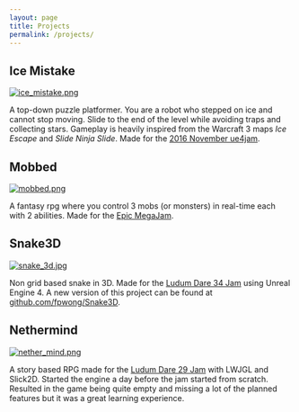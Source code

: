 ```yaml
---
layout: page
title: Projects
permalink: /projects/
---
```


## Ice Mistake

[![ice_mistake.png](http://i.imgur.com/H4zbpil.png)](https://www.youtube.com/watch?v=lLczV10_eME)

A top-down puzzle platformer. You are a robot who stepped on ice and cannot stop moving. Slide to the end of the level while avoiding traps and collecting stars. Gameplay is heavily inspired from the Warcraft 3 maps *Ice Escape* and *Slide Ninja Slide*. Made for the [2016 November ue4jam](https://forums.unrealengine.com/showthread.php?128345-November-ue4jam-Submission-Thread&p=622815#post622815).

## Mobbed

[![mobbed.png](https://puu.sh/rHtZb/6a88a48e48.PNG)](https://www.youtube.com/watch?v=2lbwvnUCsIE)

A fantasy rpg where you control 3 mobs (or monsters) in real-time each with 2 abilities. Made for the [Epic MegaJam](https://forums.unrealengine.com/showthread.php?124973-Epic-MegaJam-Submission-Thread&p=608515#post608515).

## Snake3D

[![snake_3d.jpg](https://img.youtube.com/vi/lBfs9HHP_v4/0.jpg)](https://www.youtube.com/watch?v=lBfs9HHP_v4)

Non grid based snake in 3D. Made for the [Ludum Dare 34 Jam](http://ludumdare.com/compo/ludum-dare-34/?action=preview&uid=63883) using Unreal Engine 4. A new version of this project can be found at [github.com/fpwong/Snake3D](https://github.com/fpwong/Snake3D).

## Nethermind

[![nether_mind.png](http://ludumdare.com/compo/wp-content/compo2/342546/20085-shot0.PNG)](http://ludumdare.com/compo/ludum-dare-29/?action=preview&uid=20085)

A story based RPG made for the [Ludum Dare 29 Jam](http://ludumdare.com/compo/ludum-dare-29/?action=preview&uid=20085) with LWJGL and Slick2D. Started the engine a day before the jam started from scratch. Resulted in the game being quite empty and missing a lot of the planned features but it was a great learning experience.
